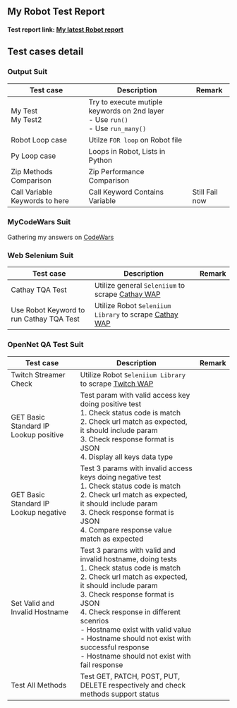 ## My Robot Test Report

#### Test report link: [My latest Robot report]([https://drive.google.com/file/d/1xgJCh-D8R-Z_lw0Ggqwsd2ufR3ZJcatk/view?usp=drive_link](https://drive.google.com/file/d/1ch88Y33iwIOyJCseY3Fov9lFgdqwvVLd/view?usp=drive_link))

## Test cases detail

### Output Suit
|   Test case   | Description | Remark |
| ------------- | ------ | ------ |
|    My Test<br>My Test2   |    Try to execute mutiple keywords on 2nd layer<br>- Use `run()`<br>- Use `run_many()`    |        |
| Robot Loop case | Utilze `FOR loop` on Robot file |   |
| Py Loop case | Loops in Robot, Lists in Python |  |
|  Zip Methods Comparison |  Zip Performance Comparison |  |
|  Call Variable Keywords to here | Call Keyword Contains Variable | Still Fail now |


### MyCodeWars Suit
Gathering my answers on [CodeWars](https://www.codewars.com/dashboard)

### Web Selenium Suit

|   Test case   | Description | Remark |
| ------------- | ------ | ------ |
|    Cathay TQA Test   |    Utilize general `Seleniium` to scrape  [Cathay WAP](https://www.cathaybk.com.tw/cathaybk/)   |        |
|    Use Robot Keyword to run Cathay TQA Test  |    Utilize Robot `Seleniium Library` to scrape  [Cathay WAP](https://www.cathaybk.com.tw/cathaybk/)   |        |

### OpenNet QA Test Suit

|             Test case             | Description | Remark |
| -------------------------------------- | ------ | ------ |
| Twitch Streamer Check |   Utilize Robot `Seleniium Library` to scrape [Twitch WAP](https://m.twitch.tv/) |  |
|  GET Basic Standard IP Lookup positive |  Test param with valid access key doing positive test<br>1. Check status code is match<br>2. Check url match as expected, it should include param<br>3. Check response format is JSON<br>4. Display all keys data type     |        |
|  GET Basic Standard IP Lookup negative |  Test 3 params with invalid access keys doing negative test<br>1. Check status code is match<br>2. Check url match as expected, it should include param<br>3. Check response format is JSON<br>4. Compare response value match as expected  |        |
| Set Valid and Invalid Hostname  | Test 3 params with valid and invalid hostname, doing tests<br>1. Check status code is match<br>2. Check url match as expected, it should include param<br>3. Check response format is JSON<br>4. Check response in different scenrios<br>- Hostname exist with valid value<br>- Hostname should not exist with successful response<br>- Hostname should not exist with fail response |
| Test All Methods | Test GET, PATCH, POST, PUT, DELETE respectively and check methods support status |  |
